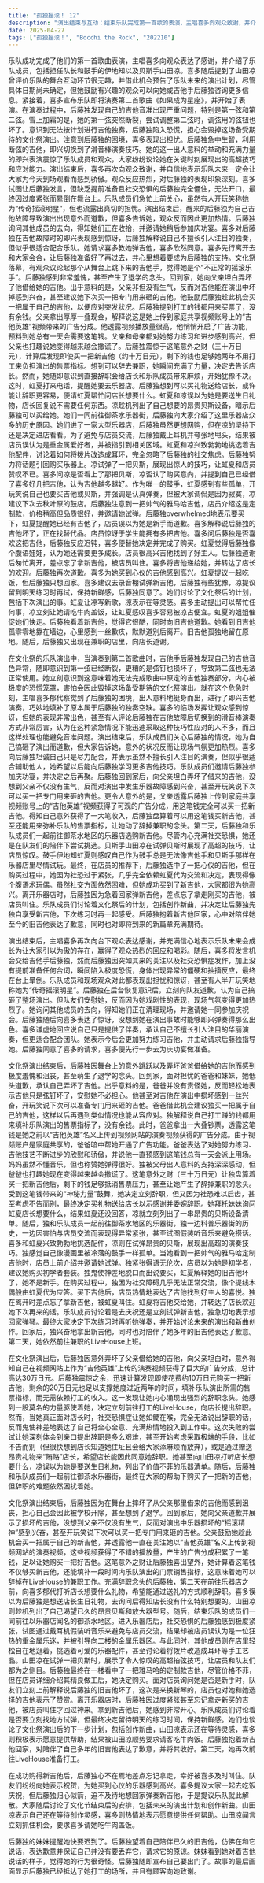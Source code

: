 ```yaml
---
title: "孤独摇滚！ 12"
description: "演出结束与互动：结束乐队完成第一首歌的表演，主唱喜多向观众致谢，并介绍了乐队成员，包括队长兼鼓手伊地知学姐和贝斯手山田凉。她还提到了贝斯手山田凉曾说过乐队的过场互动很无聊，并借机预告了下次演出（尽管尚未确定），鼓励观众向她和吉他手后藤独询问详情。接着，喜多宣布开始演奏第二首歌《如果成为星座》，并开始表演。演出中的乐器故障与即兴：在演奏第二首歌时，吉他手后藤独发现自己的吉他音准出现严重问题，意识到第一弦断了，并且弦钉也坏了，导致第二弦也无法使用。她意识到这样就无法进行预定的独奏部分，对可能搞砸文化节演出感到极度恐慌。此时，主唱喜多注意到了她的困境，出人意料地进行了即兴演奏，填补了独奏的部分。演出后的反应与恢复：演出结束后，喜多再次向观众致谢，并表达了乐队希望将来成为让大家自豪的乐队的愿望，观众反响热烈。当喜多请后藤独发言时，后藤独因社交恐惧症和没有提前准备台词而陷入恐慌，表现出异常的肢体反应，最终晕倒。乐队成员和观众都表现出担忧和惊讶，甚至有人开玩笑称她为“传奇摇滚之星”。后藤独在后台醒来，向队友道歉，认为自己搞砸了演出。然而，队友们告诉她，气氛反而因此更加高涨了。她询问其他成员的去向，得知她们正在收拾，并邀请她参加庆功宴。后藤独也向喜多表达了惊讶，没想到她能即兴演奏得那么好。喜多表示自己只是伴奏，并承认自己不擅长吸引人的演奏，但擅长配合大家，并表示今后会更努力学习吉他，请后藤独教她。后藤独同意了，喜多便先行离开去准备庆功宴。家庭的支持与意外之财：后藤独回到家中，对自己在演出中跳下舞台并弄坏爸爸借给她的吉他感到非常羞愧和沮丧，甚至想退学。她的爸爸和妹妹看到她沮丧的样子。爸爸并没有生气，反而安慰她，说只是弦钉坏了，不用担心，甚至对演出中吉他坏掉感到兴奋，开玩笑说下次演出可以买专门用来破坏的吉他来摔。爸爸建议她趁这个机会买一把属于自己的吉他，这样遇到事故也能应对。后藤独提到自己打工的钱都花在售票指标上了，没钱买。爸爸此时拿出一大笔钱，解释说这是她之前上传的吉他演奏视频在视频网站上开启贴片广告带来的分成，因为账户是家庭共享的，爸爸暗中帮她操作了。爸爸表示知道她是“吉他英雄”，看到她努力练习、演奏变好感到非常开心，并预料到总有一天会需要这笔钱。妈妈也表示虽然不懂音乐，但觉得她弹得很好。后藤独被父母的支持感动，但爸爸也打趣她说谎变得越来越厉害。辞职的念头与尝试：后藤独震惊于视频分成有30万日元，计算后发现即使花10万买吉他，剩下的钱也足够她两年不打工也能完成售票指标，于是产生了辞职的念头。她感到一股神秘的力量涌现，决定去和店长说。然而，在店里遇到店长时，她却无法说出辞职的话，反而表示自己会全心全意努力工作。她意识到说出辞职是最困难的，甚至考虑不告而别或通过送礼来让店长同意。乐器店购物与新吉他：后藤独向喜多询问店长想要什么东西，希望能送礼来辞职，喜多误以为是生日礼物，店长表示不需要。山田凉则趁机列出了自己想要的昂贵贝斯设备。乐队成员们一起前往御茶水乐器街。后藤独对乐器店感到紧张，试图避免与店员交流，戴上耳机假装听歌，却被店员误认为重金属粉丝。其他成员则在店里愉快地挑选配件，讨论做成手工艺品。山田凉试弹了一把贝斯，展现了高超的拍弦技巧，让店员和队友惊讶。后藤独最终看中了一把雅马哈的定制款吉他，尽管价格不菲，在店员的介绍下，她决定购买。队友们帮她向店员解释她是换新吉他，店员也对她和吉他表示赞赏。购买后的讨论与未来展望：后藤独买到新吉他后，差点忘了拿走，被喜多叫住。队友们祝贺她买到心仪的吉他。喜多提议一起吃饭庆祝，但后藤独迫不及待想回家弹新吉他，提议就此解散。大家讨论了文化节结束后的计划，包括下次演出和新曲子，山田凉表示还在等灵感，喜多则表示愿意帮忙。山田凉立刻要求喜多请她吃牛肉盖饭。告别旧吉他与前往打工：后藤独的妹妹提醒她快迟到了。后藤独看着自己旧的吉他，向它道歉表示自己没有抛弃它。妹妹评论了她的行为。后藤独说自己出门了。最后的画面显示她在打工的地方，有人向她道谢。"
date: 2025-04-27
tags: ["孤独摇滚！", "Bocchi the Rock", "202210"]
---
```


乐队成功完成了他们的第一首歌曲表演，主唱喜多向观众表达了感谢，并介绍了乐队成员，包括担任队长和鼓手的伊地知以及贝斯手山田凉。喜多随后提到了山田凉曾评价乐队的舞台互动环节很无趣，并借此机会预告了乐队未来的演出计划，尽管具体日期尚未确定，但她鼓励有兴趣的观众可以向她或吉他手后藤独咨询更多信息。紧接着，喜多宣布乐队即将演奏第二首歌曲《如果成为星座》，并开始了表演。在演奏过程中，后藤独发现自己的吉他音准出现严重问题，特别是第一弦和第二弦。雪上加霜的是，她的第一弦突然断裂，尝试调整第二弦时，调弦用的弦钮也坏了。意识到无法按计划进行吉他独奏，后藤独陷入恐慌，担心会毁掉这场备受期待的文化祭演出。注意到后藤独的困境，喜多表现出担忧。后藤独急中生智，利用断弦的吉他，即兴切换到了滑音棒演奏技巧。她的这一出人意料的举动和充满力量的即兴表演震惊了乐队成员和观众，大家纷纷议论她在关键时刻展现出的高超技巧和应对能力。演出结束后，喜多再次向观众致谢，并自信地表示乐队未来一定会让大家为今天到场观看而感到骄傲。观众反应热烈，对后藤独的表现印象深刻。喜多试图让后藤独发言，但缺乏提前准备且社交恐惧的后藤独完全僵住，无法开口，最终因过度紧张而晕倒在舞台上。乐队成员们急忙上前关心，虽然有人开玩笑称她为“传奇摇滚明星”，但也流露出真切的担忧。演出结束后，醒来的后藤独为自己吉他故障导致演出出现意外而道歉，但喜多告诉她，观众反而因此更加热情。后藤独询问其他成员的去向，得知她们正在收拾，并邀请她稍后参加庆功宴。喜多对后藤独在吉他故障时的即兴表现感到惊讶，后藤独解释说自己不擅长引人注目的独奏，但似乎很适合配合乐队。她请求喜多教她弹吉他，喜多欣然同意。喜多先行离开去和大家会合，让后藤独准备好了再过去，并心里想着要成为后藤独的支持。文化祭落幕，有观众议论起那个从舞台上跳下来的吉他手，觉得她是个“不正常的摇滚乐手”。后藤独感到非常羞愧，甚至产生了退学的念头。回到家，她向父亲坦白弄坏了他借给她的吉他。出乎意料的是，父亲非但没有生气，反而对吉他能在演出中坏掉感到兴奋，甚至建议她下次买一把专门用来砸的吉他。他鼓励后藤独趁此机会买一把属于自己的吉他，以便应对突发状况。后藤独提到打工的钱都用来买票了，没有余钱。父亲拿出厚厚一叠现金，解释说这是她上传到家庭共享视频账号上的“吉他英雄”视频带来的广告分成。他透露视频播放量很高，他悄悄开启了广告功能，预料到她总有一天会需要这笔钱。父亲和母亲都对她努力练习和进步感到高兴，但父亲也打趣说她变得越来越会撒谎了。后藤独震惊于这笔意外之财（三十万日元），计算后发现即使买一把新吉他（约十万日元），剩下的钱也足够她两年不用打工来负担演出的售票指标。想到可以辞去兼职，她瞬间充满了力量，决定去告诉店长。然而，她随即意识到直接辞职会给店长和乐队成员带来麻烦，开始犹豫不决。这时，虹夏打来电话，提醒她要去乐器店。后藤独想到可以买礼物送给店长，或许能让辞职更容易，便请虹夏帮忙问店长想要什么。虹夏和凉误以为她是要送生日礼物，店长回复说不需要任何东西。凉趁机列出了自己想要的昂贵贝斯设备，暗示后藤独可以买给她。她们一同前往御茶水乐器街，后藤独向大家介绍了这里乐器店众多的历史原因。她们进了一家大型乐器店，后藤独虽然更想网购，但在凉的坚持下还是决定进店看看。为了避免与店员交流，后藤独戴上耳机并夸张地甩头，结果被店员误认为是重金属爱好者，并被指引到相关区域。虹夏和凉兴致勃勃地挑选着吉他配件，讨论着如何将拨片改造成耳环，完全忽略了后藤独的社交焦虑。后藤独努力将话题引回购买乐器上。凉试弹了一把贝斯，展现出惊人的技巧，让虹夏和店员赞叹不已。喜多问凉是否看上了那把贝斯，凉否认了购买意向，并提到自己已经借了喜多好几把吉他，认为吉他越多越好。作为唯一的鼓手，虹夏感到有些孤单，开玩笑说自己也要买吉他或贝斯，并强调是认真弹奏，但被大家调侃是因为寂寞，凉建议下次去秋叶原的鼓店。后藤独注意到一把帅气的雅马哈吉他，店员介绍这是定制款，价格稍高但品质很好，并邀请她试弹。后藤独overwhelmed地表示要买下，虹夏提醒她已经有吉他了，店员误以为她是新手而道歉。喜多解释说后藤独的吉他坏了，正在找替代品。店员惊讶于学生能拥有多把吉他。喜多问后藤独是否喜欢这把吉他，后藤独反应迟钝，喜多便替她决定并完成了购买。虹夏觉得后藤独像个腹语娃娃，认为她还需要更多成长。店员很高兴吉他找到了好主人。后藤独道谢后匆忙离开，差点忘了拿新吉他，被店员叫住。喜多将吉他递给她，并转达了店长的欢迎。后藤独再次道歉。喜多为她买到心仪的吉他感到高兴。虹夏提议一起吃饭，但后藤独只想回家。喜多建议去录音棚试弹新吉他，后藤独有些犹豫，凉提议留到明天练习时再试，保持新鲜感，后藤独同意了。她们讨论了文化祭后的计划，包括下次演出的事。虹夏让凉写新歌，凉表示在等灵感。喜多主动提出可以帮忙任何事，凉立刻让她请吃牛肉盖饭，让虹夏感叹喜多容易被凉占便宜。虹夏的姐姐催促她们快走。后藤独看着新吉他，觉得它很酷，同时向旧吉他道歉。她看到旧吉他孤零零地靠在墙边，心里感到一丝歉疚，默默道别后离开。旧吉他孤独地留在原地。随后，后藤独又出现在兼职的店里，向店长道谢。

在文化祭的乐队演出中，当演奏到第二首歌曲时，吉他手后藤独发现自己的吉他音色异常，随即意识到第一弦已经断裂，更糟的是弦钉也损坏了，导致第二弦也无法正常使用。她立刻意识到这意味着她无法完成歌曲中原定的吉他独奏部分，内心被极度的恐慌笼罩，害怕会因此毁掉这场备受期待的文化祭演出。就在这个危急时刻，主唱喜多郁代察觉到了后藤独的困境，出人意料地挺身而出，进行了即兴吉他演奏，巧妙地填补了原本属于后藤独的独奏空缺。喜多的临场发挥让观众感到惊讶，但她的表现非常出色，甚至有人评论后藤独在吉他故障后切换到的滑音棒演奏方式非常厉害，认为在这种紧急情况下能迅速采取这种技巧性应对的人不多，而且这样处理也能避免音准问题。演出结束后，乐队成员们关心后藤独的情况，她为自己搞砸了演出而道歉，但大家告诉她，意外的状况反而让现场气氛更加热烈。喜多向后藤独坦诚自己只是尽力配合，并表示虽然不擅长引人注目的演奏，但似乎很适合辅助他人，她希望以后能向后藤独学习更多吉他技巧。乐队成员们邀请后藤独参加庆功宴，并决定之后再聚。后藤独回到家后，向父亲坦白弄坏了借来的吉他，没想到父亲不仅没有生气，反而对演出中发生乐器故障感到兴奋，甚至开玩笑说下次可以买一把专门用来砸的吉他。更令人意外的是，父亲透露后藤独上传到家庭共享视频账号上的“吉他英雄”视频获得了可观的广告分成，用这笔钱完全可以买一把新吉他。得知自己意外获得了一大笔收入，后藤独盘算着可以用这笔钱买新吉他，甚至还能用来弥补乐队的售票指标，让她动了辞掉兼职的念头。第二天，后藤独和乐队成员们一起前往御茶水地区的乐器店选购新吉他。尽管内心充满社交恐惧，她还是在队友们的陪伴下尝试挑选。贝斯手山田凉在试弹贝斯时展现了高超的技巧，让店员惊叹。鼓手伊地知虹夏则感叹自己作为鼓手总是无法像吉他手和贝斯手那样在乐器店里尽情试玩。最终，在店员的推荐下，后藤独选中了一把心仪的吉他，但在购买过程中，她因为社恐过于紧张，几乎完全依赖虹夏代为交流和决定，表现得像个腹语术玩偶。虽然社交方面依然困难，但她成功买到了新吉他，大家都很为她高兴。离开乐器店时，后藤独因为急着回家弹新吉他，差点忘了拿走刚买的吉他，被店员叫住。乐队成员们讨论着文化祭后的计划，包括创作新曲，并决定让后藤独先独自享受新吉他，下次练习时再一起感受。后藤独抱着新吉他回家，心中对陪伴她至今的旧吉他表达了歉意，同时也对即将到来的新篇章充满期待。

演出结束后，主唱喜多再次向台下观众表达感谢，并充满信心地表示乐队未来会成长为让大家引以为傲的存在，赢得了观众热烈的回应和喝彩。随后，喜多将发言机会交给吉他手后藤独，然而后藤独因突如其来的关注以及社交恐惧症发作，加上没有提前准备任何台词，瞬间陷入极度恐慌，身体出现异常的僵硬和抽搐反应，最终在台上晕倒。乐队成员和现场观众对此都表现出担忧和惊讶，甚至有人半开玩笑地称她为“传奇摇滚明星”。后藤独在后台恢复意识后，立刻向队友道歉，认为自己搞砸了整场演出。但队友们安慰她，反而因为她戏剧性的表现，现场气氛变得更加热烈了。她询问其他成员的去向，得知她们正在清理现场，并邀请她一同参加庆祝会。后藤独随后向喜多表达了惊讶，没想到她在演出事故时能够即兴弹奏得那么出色。喜多谦虚地回应说自己只是提供了伴奏，承认自己不擅长引人注目的华丽演奏，但更适合配合团队。她表示今后会更加努力练习吉他，并主动请求后藤独指导她。后藤独同意了喜多的请求，喜多便先行一步去为庆功宴做准备。

文化祭演出结束后，后藤独因舞台上的意外跳跃以及弄坏爸爸借给她的吉他而感到极度羞愧和沮丧，甚至萌生了退学的念头。回到家，面对担忧的爸爸和妹妹，她低头道歉，承认自己弄坏了吉他。出乎意料的是，爸爸并没有责怪她，反而轻松地表示吉他只是弦钉坏了，安慰她不必担心。他甚至对吉他在演出中损坏感到一丝兴奋，开玩笑说下次可以准备专门用来砸的吉他。爸爸借此机会建议独买一把属于自己的吉他，这样以后再遇到类似情况也能从容应对。独解释说自己打工赚的钱都用来填补乐队演出的售票指标了，没有余钱。此时，爸爸拿出一大叠钞票，透露这笔钱是她之前以“吉他英雄”名义上传到视频网站的演奏视频获得的广告分成。由于视频账户是家庭共享的，爸爸暗中帮她开通了广告功能。爸爸表达了对她努力练习、吉他技艺不断进步的欣慰和骄傲，并说他一直预感到这笔钱总有一天会派上用场。妈妈虽然不懂音乐，但也称赞她弹得很好。独被父母出人意料的支持深深感动，但爸爸也打趣她现在变得越来越会撒谎了。这笔意外之财（三十万日元）让独盘算着买一把新吉他后，剩下的钱足够抵消售票压力，甚至让她产生了辞掉兼职的念头。受到这笔钱带来的“神秘力量”鼓舞，她决定立刻辞职，但又因为社恐难以启齿，甚至考虑不告而别，最终决定买礼物送给店长以示感谢并委婉辞职。她拜托妹妹询问虹夏店长想要什么，结果虹夏还没回答，凉就立刻列出了一串昂贵的贝斯设备清单。随后，独和乐队成员一起前往御茶水地区的乐器街，独一边科普乐器街的历史，一边因害怕与店员交流而表现得异常紧张，甚至试图假装听音乐来避免搭话。喜多和虹夏兴致勃勃地挑选配件，凉则在试弹昂贵的贝斯，展现出高超的演奏技巧。独感觉自己像漫画里被冷落的鼓手一样孤单。当她看到一把帅气的雅马哈定制吉他时，店员上前介绍并邀请她试弹。独紧张得语无伦次，店员以为她是初学者，建议她购买初学者套装。独鬼使神差地脱口而出说要买，虹夏解释她的旧吉他坏了，她不是新手。在购买过程中，独因为社交障碍几乎无法正常交流，像个提线木偶般由虹夏代为应答。买下吉他后，店员热情地表达了吉他找到好主人的喜悦。独在离开时差点忘了拿新吉他，被虹夏叫住。虹夏将吉他交给她，并转达了店长欢迎她下次再来的话。乐队成员讨论着是去庆祝还是立刻试弹新吉他，独急切地表示想回家弹琴。最终大家决定下次练习时再听她弹奏，并开始讨论未来的演出和新曲创作。回家后，独兴奋地拿出新吉他，同时也对陪伴了她多年的旧吉他表达了歉意。第二天，她依然前往兼职的LiveHouse上班。

在文化祭演出后，后藤独因意外弄坏了父亲借给她的吉他，向父亲坦白时，意外得知自己在视频网站上作为“吉他英雄”上传的演奏视频获得了巨大的广告分成，总计高达30万日元。后藤独震惊之余，迅速计算发现即使花费约10万日元购买一把新吉他，剩余的20万日元也足以支撑她度过近两年的时间，填补乐队演出所需的售票指标，而无需依赖打工的收入。这一发现让她内心涌现出强烈的辞职念头。她感到一股莫名的力量驱使着她，决定立刻前往打工的LiveHouse，向店长提出辞职。然而，当她真正面对店长时，社交恐惧症让她如鲠在喉，完全无法说出辞职的话，反而鬼使神差地表达了自己将全心全意、充满热情地投入到工作中。这次失败的尝试让她深刻体会到亲口提出辞职是多么艰难，甚至开始考虑采取极端的手段，比如不告而别（但很快想到店长知道她住址且会给大家添麻烦而放弃），或是通过赠送昂贵礼物来“贿赂”店长，希望店长能因此同意她辞职。她甚至向山田凉打听店长想要什么，凉误以为她是要送生日礼物，列出了价值不菲的乐器清单。随后，后藤独和乐队成员们一起前往御茶水乐器街，最终在大家的帮助下购买了一把新的吉他，但辞职的难题依然困扰着她。

文化祭演出结束后，后藤独因为在舞台上摔坏了从父亲那里借来的吉他而感到沮丧，担心自己会因此被学校开除，甚至想到了退学。回到家后，她向父亲道歉并展示了损坏的吉他，没想到父亲不仅没有生气，反而对演出中乐器损坏的“摇滚精神”感到兴奋，甚至开玩笑说下次可以买一把专门用来砸的吉他。父亲鼓励她趁此机会买一把属于自己的新吉他，并透露他一直在关注她以“吉他英雄”名义上传到视频网站的演奏视频，这些视频获得了不错的播放量，产生的广告分成积累了一笔钱，足以让她购买一把好吉他。这笔意外之财让后藤独喜出望外，她计算着这笔钱不仅够买新吉他，还能填补一段时间内乐队演出的门票销售指标，这意味着她可以辞掉在LiveHouse的兼职工作。充满辞职念头的后藤独，第二天在前往乐器店之前，向喜多郁代打听店长想要什么礼物，希望能通过送礼的方式顺利辞职。喜多误以为后藤独是想送店长生日礼物，去询问后得知店长没有什么特别想要的。山田凉则趁机列出了自己渴望已久的昂贵贝斯和放大器型号。随后，结束乐队的成员们一同前往以乐器店闻名的御茶水地区。进入乐器店后，社交恐惧的后藤独感到极度紧张，试图通过戴耳机假装听音乐来避免与店员交流，结果却被店员误认为是一位狂热的重金属乐迷，并被引导向二楼的金属乐器区。与此同时，其他成员则在店里轻松自在地逛着，挑选着可爱的乐器配件，甚至讨论着将拨片改造成耳环等手工艺品。山田凉在试弹一把贝斯时，展示了令人惊叹的高超拍弦技巧，让店员和队友们都为之侧目。后藤独最终在一楼看中了一把雅马哈的定制款吉他，尽管价格不菲，但在店员详细介绍其精良做工后，她决定购买。面对店员询问她是否是新手时，队友们立刻上前解释说后藤独的旧吉他坏了，这次是来换新琴的，店员也对她和她选择的吉他表示了赞赏。离开乐器店时，后藤独因过度紧张甚至忘记拿走新买的吉他，被店员叫住才回过神来。拿到新吉他后，她感到非常开心。乐队成员们讨论着是否要立刻找地方试弹，但最终决定留待明天的练习时间，保持新鲜感。她们也谈论了文化祭演出后的下一步计划，包括创作新曲，山田凉表示还在等待灵感，喜多则积极表示愿意提供帮助，结果被山田凉顺势要求请客吃牛肉饭。后藤独抱着新吉他回家，对陪伴了自己多年的旧吉他表达了歉意，并将其收好。第二天，她再次前往LiveHouse准备打工。

在成功购得新吉他后，后藤独心不在焉地差点忘记拿走，幸好被喜多及时叫住。队友们纷纷向她表示祝贺，为她买到心仪的乐器感到高兴。喜多提议大家一起去吃饭庆祝，但后藤独归心似箭，迫不及待地想回家弹奏新吉他，于是提议乐队就此解散。大家随后讨论了文化节结束后的安排，包括未来的演出计划和创作新曲。山田凉表示自己还在等待创作灵感，喜多则热情地表示愿意提供任何帮助。山田凉闻言立刻抓住机会，要求喜多请她吃牛肉盖饭。

后藤独的妹妹提醒她快要迟到了。后藤独望着自己陪伴已久的旧吉他，仿佛在和它说话，表达歉意并保证自己并没有要丢弃它，请求它的原谅。妹妹看到她对着吉他说话的样子，觉得她的行为很奇怪。后藤独随即宣布自己要出门了。故事的最后画面显示后藤独已经抵达了她打工的场所，并且有顾客向她致谢。